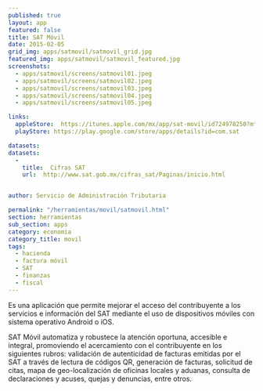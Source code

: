 ```yaml
---
published: true
layout: app
featured: false
title: SAT Móvil
date: 2015-02-05
grid_img: apps/satmovil/satmovil_grid.jpg
featured_img: apps/satmovil/satmovil_featured.jpg
screenshots:
  - apps/satmovil/screens/satmovil01.jpeg
  - apps/satmovil/screens/satmovil02.jpeg
  - apps/satmovil/screens/satmovil03.jpeg
  - apps/satmovil/screens/satmovil04.jpeg
  - apps/satmovil/screens/satmovil05.jpeg

links:
  appleStore:  https://itunes.apple.com/mx/app/sat-movil/id724978250?mt=8
  playStore: https://play.google.com/store/apps/details?id=com.sat

datasets:
datasets:
  -
    title:  Cifras SAT
    url:  http://www.sat.gob.mx/cifras_sat/Paginas/inicio.html


author: Servicio de Administración Tributaria

permalink: "/herramientas/movil/satmovil.html"
section: herramientas
sub_section: apps
category: economia
category_title: movil
tags:
  - hacienda
  - factura móvil
  - SAT
  - finanzas
  - fiscal
---
```


Es una aplicación que permite mejorar el acceso del contribuyente a los servicios e información del SAT mediante el uso de dispositivos móviles con sistema operativo Android o iOS.

SAT Móvil automatiza y robustece la atención oportuna, accesible e integral, promoviendo el acercamiento con el contribuyente en los siguientes rubros: validación de autenticidad de facturas emitidas por el SAT a través de lectura de códigos QR, generación de facturas, solicitud de citas, mapa de geo-localización de oficinas locales y aduanas, consulta de declaraciones y acuses, quejas y denuncias, entre otros.

